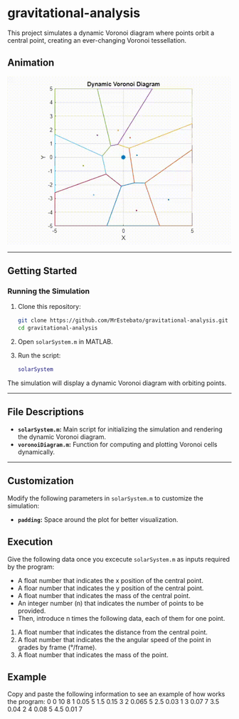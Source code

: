 # gravitational-analysis

This project simulates a dynamic Voronoi diagram where points orbit a central point, creating an ever-changing Voronoi tessellation.

## Animation

![Voronoi Animation](animacion_voronoi.gif)

---

## Getting Started

### Running the Simulation

1. Clone this repository:
   ```bash
   git clone https://github.com/MrEstebato/gravitational-analysis.git
   cd gravitational-analysis
   ```

2. Open `solarSystem.m` in MATLAB.

3. Run the script:
   ```matlab
   solarSystem
   ```

The simulation will display a dynamic Voronoi diagram with orbiting points.

---

## File Descriptions

- **`solarSystem.m`:** Main script for initializing the simulation and rendering the dynamic Voronoi diagram.
- **`voronoiDiagram.m`:** Function for computing and plotting Voronoi cells dynamically.

---

## Customization

Modify the following parameters in `solarSystem.m` to customize the simulation:


- **`padding`:** Space around the plot for better visualization.

## Execution
Give the following data once you excecute `solarSystem.m` as inputs required by the program:
- A float number that indicates the x position of the central point.
- A floar number that indicates the y position of the central point.
- A float number that indicates the mass of the central point.
- An integer number (n) that indicates the number of points to be provided.
- Then, introduce n times the following data, each of them for one point.
1. A float number that indicates the distance from the central point.
2. A float number that indicates the the angular speed of the point in grades by frame (°/frame). 
3. A float number that indicates the mass of the point.

## Example
Copy and paste the following information to see an example of how works the program:
0
0
10
8
1
0.05
5
1.5
0.15
3
2
0.065
5
2.5
0.03
1
3
0.07
7
3.5
0.04
2
4
0.08
5
4.5
0.01
7